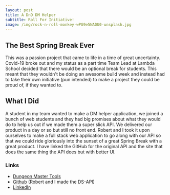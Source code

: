 ```yaml
---
layout: post
title: A DnD DM Helper 
subtitle: Roll For Initiative! 
image: /img/rock-n-roll-monkey-wPG9e5NADU0-unsplash.jpg
---  
```


## The Best Spring Break Ever  
This was a passion project that came to life in a time of great uncertainty. Covid-19 broke out and my status as a part time Team Lead at Lambda School decided that there would be an optional break for students. This meant that they wouldn't be doing an awesome build week and instead had to take their own initiative (pun intended) to make a project they could be proud of, if they wanted to. 


## What I Did  
A student in my team wanted to make a DM helper application, we joined a bunch of web students and they had big promises about what they would do to help us out if we made them a super slick API. We delivered our product in a day or so but still no front end. Robert and I took it upon ourselves to make a full stack web application to go along with our API so that we could ride gloriously into the sunset of a great Spring Break with a great product. I have linked the GitHub for the original API and the site that does the same thing the API does but with better UI. 


### Links  
- [Dungeon Master Tools](https://dmtools.pythonanywhere.com/)  
- [Github](https://github.com/DnD-Combat-Tracker) (Robert and I made the DS-API)
- [LinkedIn](https://www.linkedin.com/in/ethanjansen/)

